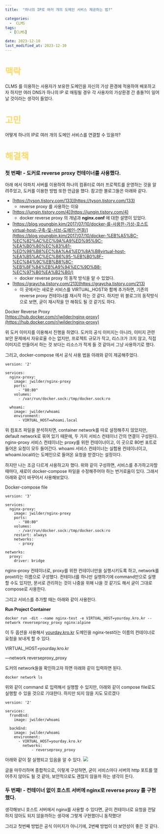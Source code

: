 ```yaml
---
title:  "하나의 IP로 여러 개의 도메인 서비스 제공하는 법?" 

categories:
  -  CLMS
tags:
  - [CLMS]

date: 2023-12-10
last_modified_at: 2023-12-10
---
```

# <span style="color:#ffd966">맥락</span>
CLMS 를 이용하는 사용자가 보유한 도메인을 자신의 가상 환경에 적용하여 배포하고자 하지만 여러 DNS가 하나의 IP 로 매핑될 경우 각 사용자의 가상환경 간 충돌?이 일어날 것이라는 생각이 들었다. 

# <span style="color:#ffd966">고민</span>
어떻게 하나의 IP로 여러 개의 도메인 서비스를 연결할 수 있을까?

# <span style="color:#ffd966">해결책</span>
### 첫 번째! - 도커로 reverse proxy 컨테이너를 사용했다. 

아래 에서 아파치 서버를 이용하여 하나의 컴퓨터로 여러 프로젝트를 운영하는 것을 알려주었고, 도커를 이용한 방법 또한 언급을 했다. 참고한 블로그들은 아래와 같다.  
- [https://tyson.tistory.com/133](https://tyson.tistory.com/133)
    - reverse proxy 를 사용하는 이유
- [https://jungin.tistory.com/4](https://jungin.tistory.com/4)
    - docker reverse proxy 의 개념과 ****nginx.conf**** 에 대한 설명이 있었다.
- [https://blog.youngbin.kim/2017/07/10/docker-를-사용한-가상-호스트virtual-host-구축-및-서브-도메인-연결/](https://blog.youngbin.kim/2017/07/10/docker-%EB%A5%BC-%EC%82%AC%EC%9A%A9%ED%95%9C-%EA%B0%80%EC%83%81-%ED%98%B8%EC%8A%A4%ED%8A%B8virtual-host-%EA%B5%AC%EC%B6%95-%EB%B0%8F-%EC%84%9C%EB%B8%8C-%EB%8F%84%EB%A9%94%EC%9D%B8-%EC%97%B0%EA%B2%B0/)
    - docker reverse proxy 의 동작 방식을 알 수 있었다.
- [https://graycha.tistory.com/213](https://graycha.tistory.com/213)
    - 이 곳에서는 새로운 서비스를 VIRTUAL_HOST와 함께 추가하면, 기존의 reverse proxy 컨테이너를 재시작 하는 것 같다. 하지만 위 블로그의 동작방식으로 보면, 굳이 재시작을 안 해줘도 될 것 같기도 하다.

Docker Reverse Proxy  
[https://hub.docker.com/r/jwilder/nginx-proxy](https://hub.docker.com/r/jwilder/nginx-proxy)

  위 도커 이미지를 이용해서 진행을 하였다. 도커의 공식 이미지는 아니라, 이미지 관련 보안 문제에서 자유로울 수는 없지만, 프로젝트 규모가 작고, 리스크가 크지 않고, 직접 이미지르 만들어서 하는 것 보다는 리소스가 적게 들 것 같아서 그냥 사용하기로 했다. 

  그리고, docker-compose 에서 공식 사용 법을 아래와 같이 제공해주었다. 

```docker
version: '2'

services:
  nginx-proxy:
    image: jwilder/nginx-proxy
    ports:
      - "80:80"
    volumes:
      - /var/run/docker.sock:/tmp/docker.sock:ro

  whoami:
    image: jwilder/whoami
    environment:
      - VIRTUAL_HOST=whoami.local
```

위 컴포즈 파일을 분석하자면, container network를 따로 설정해주지 않았지만, default network로 묶여 있기 때문에, 두 가지 서비스 컨테이너 간의 연결이 구성된다. nginx-proxy 서비스 컨테이너는 proxy를 위한 컨테이너이고, 이 곳으로 80번 포트로 들어온 요청이 모두 들어간다. whoami 서비스 컨테이너는 실험용 컨테이너이고, whoami.local라는 도메인으로 들어온 요청을 받겠다는 설정이다. 

하지만 나는 조금 다르게 사용하고자 했다. 위와 같이 구성하면, 서비스를 추가하고자할 때마다, 새로이 docker-compose 파일을 수정해주어야 하는 번거로움이 있다. 그래서 아래와 같이 바꾸어서 사용해보았다. 

Docker-compose file 

```docker
version: '3'

services:
  nginx-proxy:
    image: jwilder/nginx-proxy
    ports:
      - "80:80"
    volumes:
      - /var/run/docker.sock:/tmp/docker.sock:ro
    restart: always
    networks: 
      - proxy                                             

networks:
  proxy:
    driver: bridge
```

nginx-proxy 컨테이너로, proxy를 위한 컨테이너만을 실행시키도록 하고, network를  proxt라는 이름으로 구성했다. 컨테이너를 하나만 실행하기에 command만으로 실행할 수도 있지만, 문서로 관리하는 것이 나중을 위해 나을 것 같기도 해서 굳이 그대로 compose로 사용한다. 

그리고 서비스를 추가할 때는 아래와 같이 사용한다. 

**Run Project Container** 

```docker
docker run -dit --name nginx-test -e VIRTUAL_HOST=yourday.kro.kr --network reverseproxy_proxy nginx:alpine
```

이 두 옵션을 사용해서  [yourday.kro.kr](http://yourday.kro.kr) 도메인을 nginx-test라는 이름의 컨테이너로 요청을 보내게 할 수 있다. 

VIRTUAL_HOST=yourday.kro.kr

—network reverseproxy_proxy

도커의 network들을 확인하고자 하면 아래와 같이 입력하면 된다. 

```docker
docker network ls
```

위와 같이 command 로 입력해서 실행할 수 있지만, 아래와 같이 compose file로도 실행할 수 있을 것으로 기대한다. 하지만 되지 않을 지도 모르겠다

```docker
version: '2'

services:
  frondEnd:
    image: jwilder/whoami

  backEnd:
    image: jwilder/whoami
    environment:
      - VIRTUAL_HOST=yourday.kro.kr
		networks:
			- reverseproxy_proxy
```

아래와 같이 잘 실행되고 있음을 알 수 있다. 
![](https://images.velog.io/images/dongkan9/post/4bc662ad-6380-4562-bc07-22b0fa24fbc6/20220313215207.png)

글을 마무리하며 종합적으로, 이렇게 구성하면, 굳이 서비스마다 서버의 http 포트를 열어주지 않아도 될 것 같아, 보안적으로도 괜찮지 않을까 하는 생각이 든다.

### 두 번째! - 컨테이너 없이 호스트 서버에 nginx로 reverse proxy 를 구현했다. 
생각해보니 호스트 서버에서 nginx를 사용할 수 있다면, 굳이 컨테이너로 요청을 전달하지 않아도 되지 않을까하는 생각에 그렇게 구현했더니 동작했다!

그리고 첫번째 방법은 공식 이미지가 아니기에, 2번째 방법이 더 보안성이 좋은 것 같다. 